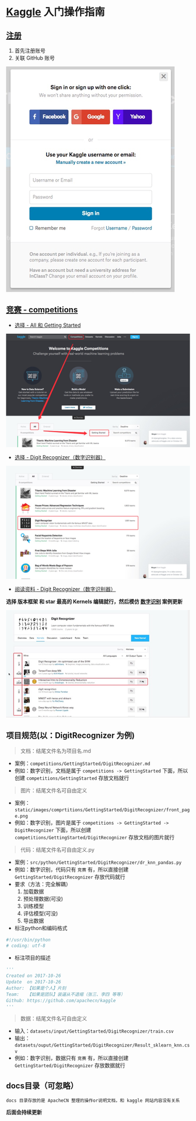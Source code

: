 # [Kaggle](https://www.kaggle.com) 入门操作指南

## [注册](https://www.kaggle.com/?login=true)

1. 首先注册账号
2. 关联 GitHub 账号

![](../static/images/doc/login.jpg)

## [竞赛 - competitions](https://www.kaggle.com/competitions)

* [选择 - All 和 Getting Started](https://www.kaggle.com/competitions?sortBy=deadline&group=all&page=1&pageSize=20&segment=gettingStarted)

![](..//static/images/doc/All-GettingStarted.jpg)

* [选择 - Digit Recognizer（数字识别器）](https://www.kaggle.com/c/digit-recognizer)

![](../static/images/doc/choose-digit-recognizer.jpg)

* [阅读资料 - Digit Recognizer（数字识别器）](https://www.kaggle.com/c/digit-recognizer)

**选择 版本框架 和 star 最高的 Kernels 编辑就行，然后模仿 [**数字识别**](../competitions/GettingStarted/DigitRecognizer.md) 案例更新**

![](/static/images/doc/read-digit-recognizer.jpg)

## 项目规范(以：DigitRecognizer 为例)

> 文档：结尾文件名为项目名.md

* 案例：`competitions/GettingStarted/DigitRecognizer.md`
* 例如：数字识别，文档是属于 `competitions -> GettingStarted` 下面，所以创建 `competitions/GettingStarted` 存放文档就行

> 图片：结尾文件名可自由定义

* 案例：`static/images/comprtitions/GettingStarted/DigitRecognizer/front_page.png`
* 例如：数字识别，图片是属于 `competitions -> GettingStarted -> DigitRecognizer` 下面，所以创建 `competitions/GettingStarted/DigitRecognizer` 存放文档的图片就行


> 代码：结尾文件名可自由定义.py

* 案例：`src/python/GettingStarted/DigitRecognizer/dr_knn_pandas.py`
* 例如：数字识别，代码只有 `竞赛` 有，所以直接创建 `GettingStarted/DigitRecognizer` 存放代码就行
* 要求（方法：完全解耦）
    1. 加载数据
    2. 预处理数据(可没)
    3. 训练模型
    4. 评估模型(可没)
    5. 导出数据
* 标注python和编码格式

```python
#!/usr/bin/python
# coding: utf-8
```

*  标注项目的描述

```python
'''
Created on 2017-10-26
Update  on 2017-10-26
Author: 【如果是个人】片刻
Team:   【如果是团队】装逼从不退缩（张三、李四 等等）
Github: https://github.com/apachecn/kaggle
'''
```

> 数据：结尾文件名可自由定义

* 输入：`datasets/input/GettingStarted/DigitRecognizer/train.csv`
* 输出：`datasets/ouput/GettingStarted/DigitRecognizer/Result_sklearn_knn.csv`
* 例如：数字识别，数据只有 `竞赛` 有，所以直接创建 `GettingStarted/DigitRecognizer` 存放数据就行

## docs目录（可忽略）

`docs 目录存放的是 ApacheCN 整理的操作or说明文档，和 kaggle 网站内容没有关系`

**后面会持续更新**

